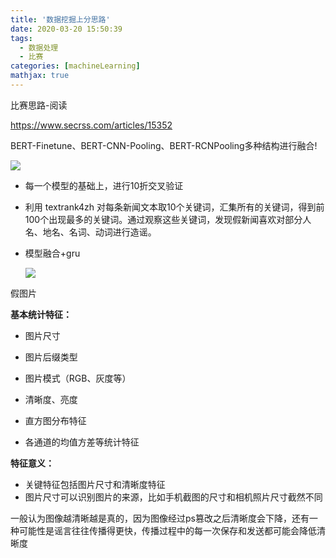 ```yaml
---
title: '数据挖掘上分思路'
date: 2020-03-20 15:50:39
tags: 
  - 数据处理
  - 比赛
categories: [machineLearning]
mathjax: true
---
```


比赛思路-阅读

https://www.secrss.com/articles/15352

BERT-Finetune、BERT-CNN-Pooling、BERT-RCNPooling多种结构进行融合!

![](https://s.secrss.com/group1/M00/00/BC/Cvmo0l3YGuGAHWvrAAGOBh7iz9U059.jpg)

- 每一个模型的基础上，进行10折交叉验证

- 利用 textrank4zh 对每条新闻文本取10个关键词，汇集所有的关键词，得到前100个出现最多的关键词。通过观察这些关键词，发现假新闻喜欢对部分人名、地名、名词、动词进行造谣。

- 模型融合+gru

  ![](https://s.secrss.com/group1/M00/00/BC/Cvmo0l3YGuKAGCPJAAEdvEC-5_A736.png)

假图片

**基本统计特征：**

- 图片尺寸

- 图片后缀类型
- 图片模式（RGB、灰度等）
- 清晰度、亮度
- 直方图分布特征
- 各通道的均值方差等统计特征

**特征意义：**

- 关键特征包括图片尺寸和清晰度特征
- 图片尺寸可以识别图片的来源，比如手机截图的尺寸和相机照片尺寸截然不同

一般认为图像越清晰越是真的，因为图像经过ps篡改之后清晰度会下降，还有一种可能性是谣言往往传播得更快，传播过程中的每一次保存和发送都可能会降低清晰度